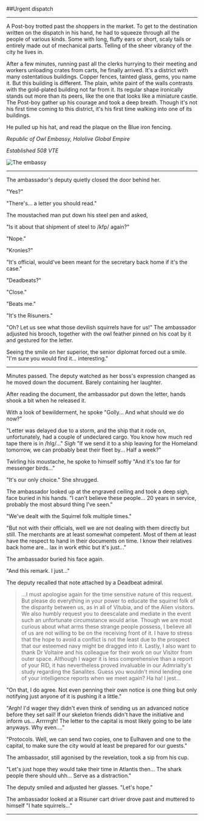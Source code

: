 ##Urgent dispatch

***
A Post-boy trotted past the shoppers in the market. To get to the destination written on the dispatch in his hand, he had to squeeze through all the people of various kinds. Some with long, fluffy ears or short, scaly tails or entirely made out of mechanical parts. Telling of the sheer vibrancy of the city he lives in.

After a few minutes, running past all the clerks hurrying to their meeting and workers unloading crates from carts, he finally arrived. It's a district with many ostentatious buildings. Copper fences, tainted glass, gems, you name it. But this building is different. The plain, white paint of the walls contrasts with the gold-plated building not far from it. Its regular shape ironically stands out more than its peers, like the one that looks like a miniature castle.
The Post-boy gather up his courage and took a deep breath. Though it's not his first time coming to this district, it's his first time walking into one of its buildings.

He pulled up his hat, and read the plaque on the Blue iron fencing.


*Republic of Owl Embassy, Hololive Global Empire*

*Established 508 VTE*


![The embassy](https://images.antiquemapsandprints.com/scansr1/P-5-08499a.jpg)
***
The ambassador's deputy quietly closed the door behind her.

"Yes?"

"There's... a letter you should read."

The moustached man put down his steel pen and asked,

"Is it about that shipment of steel to /kfp/ again?"

"Nope."

"Kronies?"

"It's official, would've been meant for the secretary back home if it's the case."

"Deadbeats?"

"Close."

"Beats me."

"It's the Risuners."

"Oh? Let us see what those devilish squirrels have for us!"
The ambassador adjusted his brooch, together with the owl feather pinned on his coat by it and gestured for the letter.

Seeing the smile on her superior, the senior diplomat forced out a smile.
"I'm sure you would find it... interesting."

***

Minutes passed. The deputy watched as her boss's expression changed as he moved down the document. Barely containing her laughter.

After reading the document, the ambassador put down the letter, hands shook a bit when he released it.

With a look of bewilderment, he spoke
"Golly... And what should we do now?"

"Letter was delayed due to a storm, and the ship that it rode on, unfortunately, had a couple of undeclared cargo. You know how much red tape there is in /hlg/..."
*Sigh*
"If we send it to a ship leaving for the Homeland tomorrow, we can probably beat their fleet by... Half a week?"

Twirling his moustache, he spoke to himself softly
"And it's too far for messenger birds..."

"It's our only choice."
She shrugged.

The ambassador looked up at the engraved ceiling and took a deep sigh, face buried in his hands.
"I can't believe these people... 20 years in service, probably the most absurd thing I've seen."

"We've dealt with the Squirrel folk multiple times."

"But not with their officials, well we are not dealing with them directly but still. The merchants are at least somewhat competent. Most of them at least have the respect to hand in their documents on time. I know their relatives back home are... lax in work ethic but it's just..."

The ambassador buried his face again.

"And this remark. I just..."

The deputy recalled that note attached by a Deadbeat admiral.

>...I must apologise again for the time sensitive nature of this request. But please do everything in your power to educate the squirrel folk of the disparity between us, as in all of Vitubia, and of the Alien visitors. We also humbly request you to deescalate and mediate in the event such an unfortunate circumstance would arise. Though we are most curious about what arms these strange people possess, I believe all of us are not willing to be on the receiving front of it. I have to stress that the hope to avoid a conflict is not the least due to the prospect that our esteemed navy might be dragged into it. Lastly, I also want to thank Dr Voltaire and his colleague for their work on our Visitor from outer space. Although I wager it is less comprehensive than a report of your RID, it has nevertheless proved invaluable in our Admrialty's study regarding the Sanalites. Guess you wouldn't mind lending one of your intelligence reports when we meet again? Ha ha! I jest...

"On that, I do agree. Not even penning their own notice is one thing but only notifying just anyone of it is pushing it a little."

"Argh! I'd wager they didn't even think of sending us an advanced notice before they set sail! If our skeleton friends didn't have the initiative and inform us... Arrrrrgh! The letter to the capital is most likely going to be late anyways. Why even...."

"Protocols. Well, we can send two copies, one to Eulhaven and one to the capital, to make sure the city would at least be prepared for our guests."

The ambassador, still agonised by the revelation, took a sip from his cup.

"Let's just hope they would take their time in Atlantis then... The shark people there should uhh... Serve as a distraction."

The deputy smiled and adjusted her glasses.
"Let's hope."

The ambassador looked at a Risuner cart driver drove past and muttered to himself
"I hate squirrels..."
***